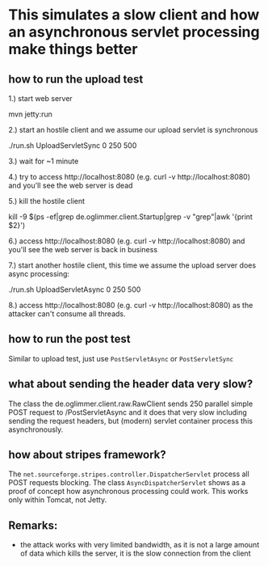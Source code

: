 This simulates a slow client and how an asynchronous servlet processing make things better
===========================================================================================

how to run the upload test
--------------------------

1.) start web server

mvn jetty:run

2.) start an hostile client and we assume our upload servlet is synchronous

./run.sh UploadServletSync 0 250 500

3.) wait for ~1 minute

4.) try to access http://localhost:8080 (e.g. curl -v http://localhost:8080) and you'll see the web server is dead

5.) kill the hostile client

kill -9 $(ps -ef|grep de.oglimmer.client.Startup|grep -v "grep"|awk '{print $2}')

6.) access http://localhost:8080 (e.g. curl -v http://localhost:8080) and you'll see the web server is back in business

7.) start another hostile client, this time we assume the upload server does async processing: 

./run.sh UploadServletAsync 0 250 500

8.) access http://localhost:8080 (e.g. curl -v http://localhost:8080) as the attacker can't consume all threads.


how to run the post test
--------------------------

Similar to upload test, just use `PostServletAsync` or `PostServletSync`

what about sending the header data very slow?
---------------------------------------------

The class the de.oglimmer.client.raw.RawClient sends 250 parallel simple POST request to /PostServletAsync and 
it does that very slow including sending the request headers, but (modern) servlet container process this asynchronously.

how about stripes framework?
----------------------------

The `net.sourceforge.stripes.controller.DispatcherServlet` process all POST requests blocking. The class
`AsyncDispatcherServlet` shows as a proof of concept how asynchronous processing could work. This works only within Tomcat, not Jetty.  

Remarks:
--------
- the attack works with very limited bandwidth, as it is not a large amount of data which kills the server, it is the slow connection from the client
